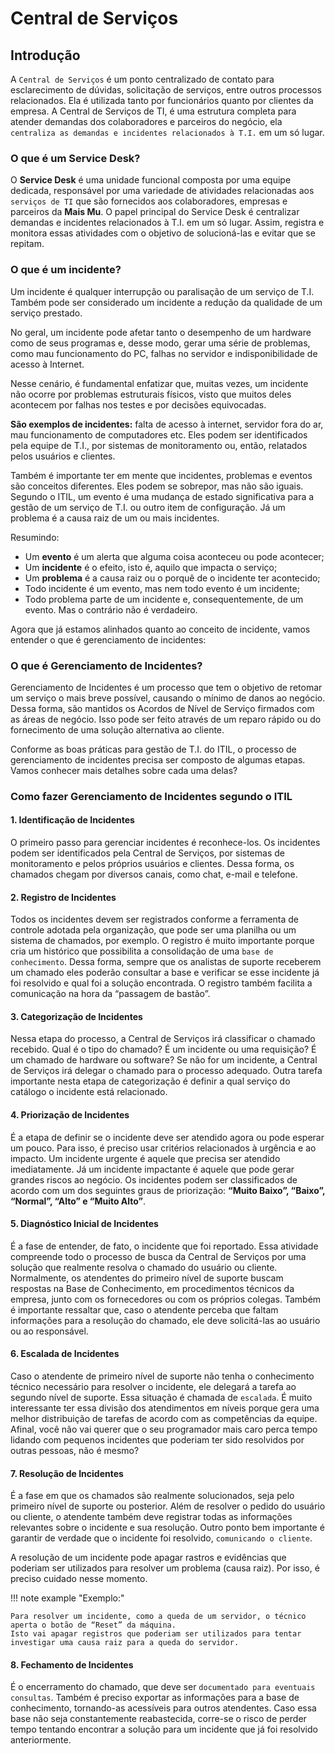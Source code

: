# Central de Serviços

## Introdução

A `Central de Serviços` é um ponto centralizado de contato para esclarecimento de dúvidas, solicitação de serviços, entre outros processos relacionados. Ela é utilizada tanto por funcionários quanto por clientes da empresa. A Central de Serviços de TI, é uma estrutura completa para atender demandas dos colaboradores e parceiros do negócio, ela `centraliza as demandas e incidentes relacionados à T.I.` em um só lugar.

### O que é um Service Desk?
O **Service Desk** é uma unidade funcional composta por uma equipe dedicada, responsável por uma variedade de atividades relacionadas aos `serviços de TI` que são fornecidos aos colaboradores, empresas e parceiros da **Mais Mu**. O papel principal do Service Desk é centralizar demandas e incidentes relacionados à T.I. em um só lugar. Assim, registra e monitora essas atividades com o objetivo de solucioná-las e evitar que se repitam.

### O que é um incidente?
Um incidente é qualquer interrupção ou paralisação de um serviço de T.I. Também pode ser considerado um incidente a redução da qualidade de um serviço prestado.

No geral, um incidente pode afetar tanto o desempenho de um hardware como de seus programas e, desse modo, gerar uma série de problemas, como mau funcionamento do PC, falhas no servidor e indisponibilidade de acesso à Internet. 

Nesse cenário, é fundamental enfatizar que, muitas vezes, um incidente não ocorre por problemas estruturais físicos, visto que muitos deles acontecem por falhas nos testes e por decisões equivocadas.

__São exemplos de incidentes:__ falta de acesso à internet, servidor fora do ar, mau funcionamento de computadores etc. Eles podem ser identificados pela equipe de T.I., por sistemas de monitoramento ou, então, relatados pelos usuários e clientes.

Também é importante ter em mente que incidentes, problemas e eventos são conceitos diferentes. Eles podem se sobrepor, mas não são iguais. Segundo o ITIL, um evento é uma mudança de estado significativa para a gestão de um serviço de T.I. ou outro item de configuração. Já um problema é a causa raiz de um ou mais incidentes.

Resumindo:

- Um __evento__ é um alerta que alguma coisa aconteceu ou pode acontecer;
- Um __incidente__ é o efeito, isto é, aquilo que impacta o serviço;
- Um __problema__ é a causa raiz ou o porquê de o incidente ter acontecido;
- Todo incidente é um evento, mas nem todo evento é um incidente;
- Todo problema parte de um incidente e, consequentemente, de um evento. Mas o contrário não é verdadeiro.

Agora que já estamos alinhados quanto ao conceito de incidente, vamos entender o que é gerenciamento de incidentes:

### O que é Gerenciamento de Incidentes?
Gerenciamento de Incidentes é um processo que tem o objetivo de retomar um serviço o mais breve possível, causando o mínimo de danos ao negócio. Dessa forma, são mantidos os Acordos de Nível de Serviço firmados com as áreas de negócio. Isso pode ser feito através de um reparo rápido ou do fornecimento de uma solução alternativa ao cliente.

Conforme as boas práticas para gestão de T.I. do ITIL, o processo de gerenciamento de incidentes precisa ser composto de algumas etapas. Vamos conhecer mais detalhes sobre cada uma delas?

### Como fazer Gerenciamento de Incidentes segundo o ITIL
#### 1. Identificação de Incidentes
O primeiro passo para gerenciar incidentes é reconhece-los. Os incidentes podem ser identificados pela Central de Serviços, por sistemas de monitoramento e pelos próprios usuários e clientes. Dessa forma, os chamados chegam por diversos canais, como chat, e-mail e telefone.

#### 2. Registro de Incidentes
Todos os incidentes devem ser registrados conforme a ferramenta de controle adotada pela organização, que pode ser uma planilha ou um sistema de chamados, por exemplo. O registro é muito importante porque cria um histórico que possibilita a consolidação de uma `base de conhecimento`. Dessa forma, sempre que os analistas de suporte receberem um chamado eles poderão consultar a base e verificar se esse incidente já foi resolvido e qual foi a solução encontrada. O registro também facilita a comunicação na hora da “passagem de bastão”.

#### 3. Categorização de Incidentes
Nessa etapa do processo, a Central de Serviços irá classificar o chamado recebido. Qual é o tipo do chamado? É um incidente ou uma requisição? É um chamado de hardware ou software? Se não for um incidente, a Central de Serviços irá delegar o chamado para o processo adequado. Outra tarefa importante nesta etapa de categorização é definir a qual serviço do catálogo o incidente está relacionado.

#### 4. Priorização de Incidentes
É a etapa de definir se o incidente deve ser atendido agora ou pode esperar um pouco. Para isso, é preciso usar critérios relacionados à urgência e ao impacto. Um incidente urgente é aquele que precisa ser atendido imediatamente. Já um incidente impactante é aquele que pode gerar grandes riscos ao negócio. Os incidentes podem ser classificados de acordo com um dos seguintes graus de priorização: __“Muito Baixo”, “Baixo”, “Normal”, “Alto” e “Muito Alto”__.

#### 5. Diagnóstico Inicial de Incidentes
É a fase de entender, de fato, o incidente que foi reportado. Essa atividade compreende todo o processo de busca da Central de Serviços por uma solução que realmente resolva o chamado do usuário ou cliente. Normalmente, os atendentes do primeiro nível de suporte buscam respostas na Base de Conhecimento, em procedimentos técnicos da empresa, junto com os fornecedores ou com os próprios colegas. Também é importante ressaltar que, caso o atendente perceba que faltam informações para a resolução do chamado, ele deve solicitá-las ao usuário ou ao responsável.

#### 6. Escalada de Incidentes
Caso o atendente de primeiro nível de suporte não tenha o conhecimento técnico necessário para resolver o incidente, ele delegará a tarefa ao segundo nível de suporte. Essa situação é chamada de `escalada`. É muito interessante ter essa divisão dos atendimentos em níveis porque gera uma melhor distribuição de tarefas de acordo com as competências da equipe. Afinal, você não vai querer que o seu programador mais caro perca tempo lidando com pequenos incidentes que poderiam ter sido resolvidos por outras pessoas, não é mesmo?

#### 7. Resolução de Incidentes
É a fase em que os chamados são realmente solucionados, seja pelo primeiro nível de suporte ou posterior. Além de resolver o pedido do usuário ou cliente, o atendente também deve registrar todas as informações relevantes sobre o incidente e sua resolução. Outro ponto bem importante é garantir de verdade que o incidente foi resolvido, `comunicando o cliente`.

A resolução de um incidente pode apagar rastros e evidências que poderiam ser utilizados para resolver um problema (causa raiz). Por isso, é preciso cuidado nesse momento.

!!! note example "Exemplo:"

    Para resolver um incidente, como a queda de um servidor, o técnico aperta o botão de “Reset” da máquina. 
    Isto vai apagar registros que poderiam ser utilizados para tentar investigar uma causa raiz para a queda do servidor.

#### 8. Fechamento de Incidentes
É o encerramento do chamado, que deve ser `documentado para eventuais consultas`. Também é preciso exportar as informações para a base de conhecimento, tornando-as acessíveis para outros atendentes. Caso essa base não seja constantemente reabastecida, corre-se o risco de perder tempo tentando encontrar a solução para um incidente que já foi resolvido anteriormente.
